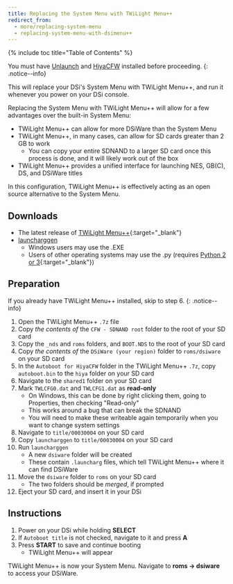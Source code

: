 ```yaml
---
title: Replacing the System Menu with TWiLight Menu++
redirect_from:
  - more/replacing-system-menu
  - replacing-system-menu-with-dsimenu++
---
```


{% include toc title="Table of Contents" %}

You must have [Unlaunch](/guide/installing-unlaunch/) and [HiyaCFW](/guide/installing-hiyacfw/) installed before proceeding.
{: .notice--info}

This will replace your DSi's System Menu with TWiLight Menu++, and run it whenever you power on your DSi console.

Replacing the System Menu with TWiLight Menu++ will allow for a few advantages over the built-in System Menu:
* TWiLight Menu++ can allow for more DSiWare than the System Menu
* TWiLight Menu++, in many cases, can allow for SD cards greater than 2 GB to work
    - You can copy your entire SDNAND to a larger SD card once this process is done, and it will likely work out of the box
* TWiLight Menu++ provides a unified interface for launching NES, GB(C), DS, and DSiWare titles

In this configuration, TWiLight Menu++ is effectively acting as an open source alternative to the System Menu.

## Downloads
- The latest release of [TWiLight Menu++](https://github.com/RocketRobz/TWiLightMenu/releases){:target="_blank"}
- [launcharggen](/assets/files/launcharggen.zip)
  - Windows users may use the .EXE
  - Users of other operating systems may use the .py (requires [Python 2 or 3](https://www.python.org/downloads/){:target="_blank"})

## Preparation
If you already have TWiLight Menu++ installed, skip to step 6.
{: .notice--info}
1. Open the TWiLight Menu++ `.7z` file
2. Copy *the contents of* the `CFW - SDNAND root` folder to the root of your SD card
3. Copy the `_nds` and `roms` folders, and `BOOT.NDS` to the root of your SD card
4. Copy *the contents of* the `DSiWare (your region)` folder to `roms/dsiware` on your SD card
5. In the `Autoboot for HiyaCFW` folder in the TWiLight Menu++ `.7z`, copy `autoboot.bin` to the `hiya` folder on your SD card
6. Navigate to the `shared1` folder on your SD card
7. Mark `TWLCFG0.dat` and `TWLCFG1.dat` as **read-only**
    - On Windows, this can be done by right clicking them, going to Properties, then checking "Read-only"
    - This works around a bug that can break the SDNAND
    - You will need to make these writeable again temporarily when you want to change system settings
8. Navigate to `title/00030004` on your SD card
9. Copy `launcharggen` to `title/00030004` on your SD card
10. Run `launcharggen`
    - A new `dsiware` folder will be created
    - These contain `.launcharg` files, which tell TWiLight Menu++ where it can find DSiWare
11. Move the `dsiware` folder to `roms` on your SD card
    - The two folders should be *merged*, if prompted
12. Eject your SD card, and insert it in your DSi 

## Instructions
1. Power on your DSi while holding **SELECT**
2. If `Autoboot title` is not checked, navigate to it and press **A**
3. Press **START** to save and continue booting
    - TWiLight Menu++ will appear

TWiLight Menu++ is now your System Menu. Navigate to **roms -> dsiware** to access your DSiWare.
